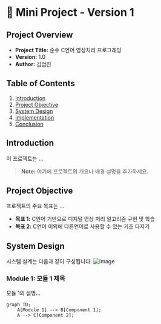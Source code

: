 # 📝 Mini Project - Version 1

## Project Overview
- **Project Title:** 순수 C언어 영상처리 프로그래밍
- **Version:** 1.0
- **Author:** 김범진

## Table of Contents
1. [Introduction](#introduction)
2. [Project Objective](#project-objective)
3. [System Design](#system-design)
4. [Implementation](#implementation)
5. [Conclusion](#conclusion)

## Introduction
이 프로젝트는 ...

> **Note:** 여기에 프로젝트의 개요나 배경 설명을 추가하세요.

## Project Objective
프로젝트의 주요 목표는 ...

- **목표 1:** C언어 기반으로 디지털 영상 처리 알고리즘 구현 및 학습
- **목표 2:** C언어 이외에 다른언어로 사용할 수 있는 기초 다지기

## System Design
시스템 설계는 다음과 같이 구성됩니다:
![image](https://github.com/user-attachments/assets/e2c1b153-42f3-411f-a316-918142cd8f61)

### Module 1: 모듈 1 제목
모듈 1의 설명...

```mermaid
graph TD;
    A[Module 1] --> B[Component 1];
    A --> C[Component 2];

